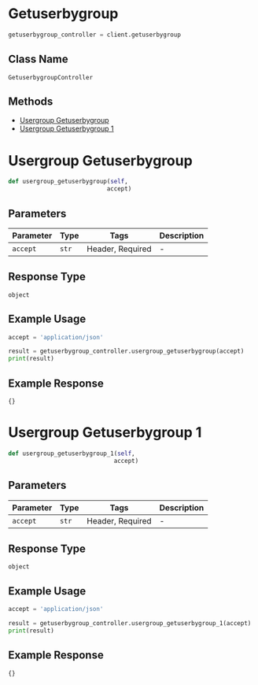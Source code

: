 # Getuserbygroup

```python
getuserbygroup_controller = client.getuserbygroup
```

## Class Name

`GetuserbygroupController`

## Methods

* [Usergroup Getuserbygroup](../../doc/controllers/getuserbygroup.md#usergroup-getuserbygroup)
* [Usergroup Getuserbygroup 1](../../doc/controllers/getuserbygroup.md#usergroup-getuserbygroup-1)


# Usergroup Getuserbygroup

```python
def usergroup_getuserbygroup(self,
                            accept)
```

## Parameters

| Parameter | Type | Tags | Description |
|  --- | --- | --- | --- |
| `accept` | `str` | Header, Required | - |

## Response Type

`object`

## Example Usage

```python
accept = 'application/json'

result = getuserbygroup_controller.usergroup_getuserbygroup(accept)
print(result)
```

## Example Response

```
{}
```


# Usergroup Getuserbygroup 1

```python
def usergroup_getuserbygroup_1(self,
                              accept)
```

## Parameters

| Parameter | Type | Tags | Description |
|  --- | --- | --- | --- |
| `accept` | `str` | Header, Required | - |

## Response Type

`object`

## Example Usage

```python
accept = 'application/json'

result = getuserbygroup_controller.usergroup_getuserbygroup_1(accept)
print(result)
```

## Example Response

```
{}
```

